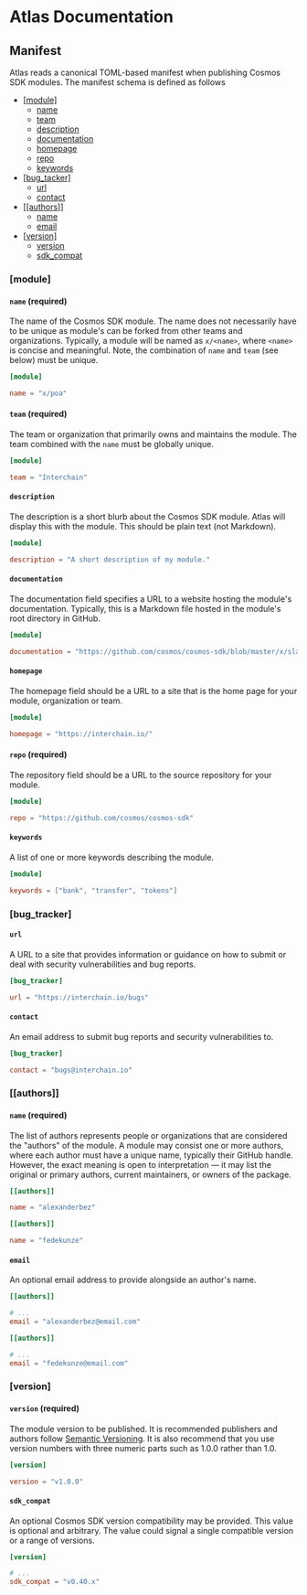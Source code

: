 # Atlas Documentation

## Manifest

Atlas reads a canonical TOML-based manifest when publishing Cosmos SDK modules.
The manifest schema is defined as follows

- [[module]](#module)
  - [name](#name-required)
  - [team](#team-required)
  - [description](#description)
  - [documentation](#documentation)
  - [homepage](#homepage)
  - [repo](#repo-required)
  - [keywords](#keywords)
- [[bug_tacker]](#bug_tracker)
  - [url](#url)
  - [contact](#contact)
- [[[authors]]](#authors)
  - [name](#name-required)
  - [email](#email)
- [[version]](#version)
  - [version](#version-required)
  - [sdk_compat](#sdk_compat)

### [module]

#### `name` (required)

The name of the Cosmos SDK module. The name does not necessarily
have to be unique as module's can be forked from other teams and organizations.
Typically, a module will be named as `x/<name>`, where `<name>` is concise and
meaningful. Note, the combination of `name` and `team` (see below) must be unique.

```toml
[module]

name = "x/poa"
```

#### `team` (required)

The team or organization that primarily owns and maintains
the module. The team combined with the `name` must be globally unique.

```toml
[module]

team = "Interchain"
```

#### `description`

The description is a short blurb about the Cosmos SDK module. Atlas will display
this with the module. This should be plain text (not Markdown).

```toml
[module]

description = "A short description of my module."
```

#### `documentation`

The documentation field specifies a URL to a website hosting the module's documentation.
Typically, this is a Markdown file hosted in the module's root directory in GitHub.

```toml
[module]

documentation = "https://github.com/cosmos/cosmos-sdk/blob/master/x/slashing/readme.md"
```

#### `homepage`

The homepage field should be a URL to a site that is the home page for your module,
organization or team.

```toml
[module]

homepage = "https://interchain.io/"
```

#### `repo` (required)

The repository field should be a URL to the source repository for your module.

```toml
[module]

repo = "https://github.com/cosmos/cosmos-sdk"
```

#### `keywords`

A list of one or more keywords describing the module.

```toml
[module]

keywords = ["bank", "transfer", "tokens"]
```

### [bug_tracker]

#### `url`

A URL to a site that provides information or guidance on how to submit or deal
with security vulnerabilities and bug reports.

```toml
[bug_tracker]

url = "https://interchain.io/bugs"
```

#### `contact`

An email address to submit bug reports and security vulnerabilities to.

```toml
[bug_tracker]

contact = "bugs@interchain.io"
```

### [[authors]]

#### `name` (required)

The list of authors represents people or organizations that are considered the
"authors" of the module. A module may consist one or more authors, where each
author must have a unique name, typically their GitHub handle. However, the exact
meaning is open to interpretation — it may list the original or primary authors,
current maintainers, or owners of the package.

```toml
[[authors]]

name = "alexanderbez"

[[authors]]

name = "fedekunze"
```

#### `email`

An optional email address to provide alongside an author's name.

```toml
[[authors]]

# ...
email = "alexanderbez@email.com"

[[authors]]

# ...
email = "fedekunze@email.com"
```

### [version]

#### `version` (required)

The module version to be published. It is recommended publishers and authors follow
[Semantic Versioning](https://semver.org/). It is also recommend that you use
version numbers with three numeric parts such as 1.0.0 rather than 1.0.

```toml
[version]

version = "v1.0.0"
```

#### `sdk_compat`

An optional Cosmos SDK version compatibility may be provided. This value is optional
and arbitrary. The value could signal a single compatible version or a range of
versions.

```toml
[version]

# ...
sdk_compat = "v0.40.x"
```
